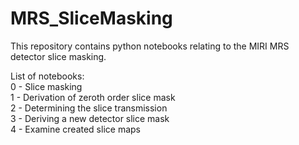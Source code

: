 # MRS_SliceMasking
This repository contains python notebooks relating to the MIRI MRS detector slice masking.  
  
List of notebooks:  
0 - Slice masking  
1 - Derivation of zeroth order slice mask  
2 - Determining the slice transmission  
3 - Deriving a new detector slice mask  
4 - Examine created slice maps
